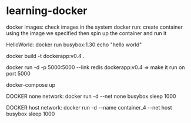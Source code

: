 # learning-docker

docker images: check images in the system
docker run: create container using the image we specified then spin up the container and run it

HelloWorld:
docker run busybox:1.30 echo "hello world"

docker build -t dockerapp:v0.4 .

docker run -d -p 5000:5000 --link redis dockerapp:v0.4 => make it run on port 5000

docker-compose up

DOCKER none network:
docker run -d --net none busybox sleep 1000

DOCKER host network:
docker run -d  --name container_4 --net host busybox sleep 1000
